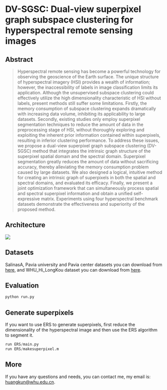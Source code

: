 # DV-SGSC: Dual-view superpixel graph subspace clustering for hyperspectral remote sensing images
## Abstract
> Hyperspectral remote sensing has become a powerful technology for observing the geoscience of the Earth surface. The unique structure of hyperspectral imagery (HSI) provides a wealth of information; however, the inaccessibility of labels in image classification limits its application. Although the unsupervised subspace clustering could effectively utilize the high dimensionality characteristic of HSI without labels, present methods still suffer some limitations. Firstly, the memory consumption of subspace clustering expands dramatically with increasing data volume, inhibiting its applicability to large datasets. Secondly, existing studies only employ superpixel segmentation techniques to reduce the amount of data in the preprocessing stage of HSI, without thoroughly exploring and exploiting the inherent prior information contained within superpixels, resulting in inferior clustering performance. To address these issues, we propose a dual-view superpixel graph subspace clustering (DV-SGSC) method that integrates the intrinsic graph structure of the superpixel spatial domain and the spectral domain. Superpixel segmentation greatly reduces the amount of data without sacrificing accuracy, thereby alleviating the memory consumption problem caused by large datasets. We also designed a logical, intuitive method for creating an intrinsic graph of superpixels in both the spatial and spectral domains, and evaluated its efficacy. Finally, we present a joint optimization framework that can simultaneously process spatial and spectral superpixel information and obtain a unified self-expressive matrix. Experiments using four hyperspectral benchmark datasets demonstrate the effectiveness and superiority of the proposed method.
## Architecture
![](https://github.com/HK-code/DV-SGSC/blob/main/images/flowchart.jpg)
## Datasets
SalinasA, Pavia university and Pavia center datasets you can download from [here](https://www.ehu.eus/ccwintco/index.php?title=Hyperspectral_Remote_Sensing_Scenes#Pavia_Centre_and_University), and WHU_Hi_LongKou dataset you can download from [here](http://rsidea.whu.edu.cn/resource_WHUHi_sharing.htm).
## Evaluation
```python
python run.py
```
## Generate superpixels
If you want to use ERS to generate superpixels, first reduce the dimensionality of the hyperspectral image and then use the ERS algorithm to segment it.
```python
run ERS/main.py
run ERS/makesuperpixel.m
```
## More
If you have any questions and needs, you can contact me, my email is: huangkun@whu.edu.cn.

